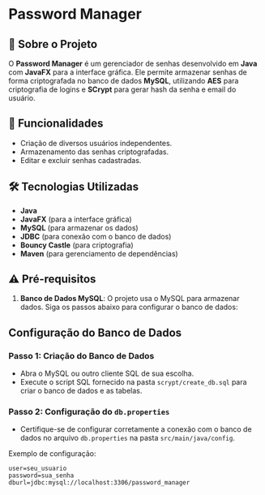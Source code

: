 # Password Manager

## 📌 Sobre o Projeto
O **Password Manager** é um gerenciador de senhas desenvolvido em **Java** com **JavaFX** para a interface gráfica. Ele permite armazenar senhas de forma criptografada no banco de dados **MySQL**, utilizando **AES** para criptografia de logins e **SCrypt** para gerar hash da senha e email do usuário.

## 🚀 Funcionalidades
- Criação de diversos usuários independentes.
- Armazenamento das senhas criptografadas.
- Editar e excluir senhas cadastradas.

## 🛠️ Tecnologias Utilizadas
- **Java**
- **JavaFX** (para a interface gráfica)
- **MySQL** (para armazenar os dados)
- **JDBC** (para conexão com o banco de dados)
- **Bouncy Castle** (para criptografia)
- **Maven** (para gerenciamento de dependências)

## ⚠️ Pré-requisitos

1. **Banco de Dados MySQL**: O projeto usa o MySQL para armazenar dados. Siga os passos abaixo para configurar o banco de dados:

## Configuração do Banco de Dados

### Passo 1: Criação do Banco de Dados
- Abra o MySQL ou outro cliente SQL de sua escolha.
- Execute o script SQL fornecido na pasta `scrypt/create_db.sql` para criar o banco de dados e as tabelas.

### Passo 2: Configuração do `db.properties`
- Certifique-se de configurar corretamente a conexão com o banco de dados no arquivo `db.properties` na pasta `src/main/java/config`.

Exemplo de configuração:

```properties
user=seu_usuario
password=sua_senha
dburl=jdbc:mysql://localhost:3306/password_manager
```

